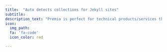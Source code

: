 ```yaml
---
title:  "Auto detects collections for Jekyll sites"
subtitle:
description_text: "Premia is perfect for technical products/services that need a bit of explaining. Includes features section, pricing table, FAQ section and social proof area."
icon:
  img_path:
  fa: 'fa-code'
  icon_color: red

---
```

